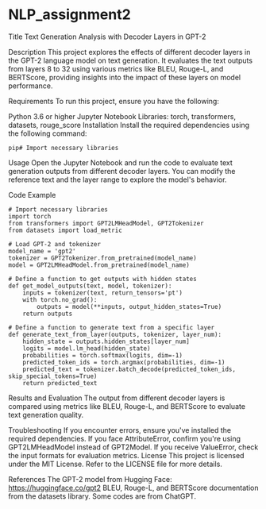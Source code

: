 # NLP_assignment2
Title
Text Generation Analysis with Decoder Layers in GPT-2

Description
This project explores the effects of different decoder layers in the GPT-2 language model on text generation. It evaluates the text outputs from layers 8 to 32 using various metrics like BLEU, Rouge-L, and BERTScore, providing insights into the impact of these layers on model performance.

Requirements
To run this project, ensure you have the following:

Python 3.6 or higher
Jupyter Notebook
Libraries: torch, transformers, datasets, rouge_score
Installation
Install the required dependencies using the following command:

```
pip# Import necessary libraries
```

Usage
Open the Jupyter Notebook and run the code to evaluate text generation outputs from different decoder layers. You can modify the reference text and the layer range to explore the model's behavior.

Code Example

```
# Import necessary libraries
import torch
from transformers import GPT2LMHeadModel, GPT2Tokenizer
from datasets import load_metric

# Load GPT-2 and tokenizer
model_name = 'gpt2'
tokenizer = GPT2Tokenizer.from_pretrained(model_name)
model = GPT2LMHeadModel.from_pretrained(model_name)

# Define a function to get outputs with hidden states
def get_model_outputs(text, model, tokenizer):
    inputs = tokenizer(text, return_tensors='pt')
    with torch.no_grad():
        outputs = model(**inputs, output_hidden_states=True)
    return outputs

# Define a function to generate text from a specific layer
def generate_text_from_layer(outputs, tokenizer, layer_num):
    hidden_state = outputs.hidden_states[layer_num]
    logits = model.lm_head(hidden_state)
    probabilities = torch.softmax(logits, dim=-1)
    predicted_token_ids = torch.argmax(probabilities, dim=-1)
    predicted_text = tokenizer.batch_decode(predicted_token_ids, skip_special_tokens=True)
    return predicted_text
```

Results and Evaluation
The output from different decoder layers is compared using metrics like BLEU, Rouge-L, and BERTScore to evaluate text generation quality.

Troubleshooting
If you encounter errors, ensure you've installed the required dependencies. If you face AttributeError, confirm you're using GPT2LMHeadModel instead of GPT2Model. If you receive ValueError, check the input formats for evaluation metrics.
License
This project is licensed under the MIT License. Refer to the LICENSE file for more details.

References
The GPT-2 model from Hugging Face: https://huggingface.co/gpt2
BLEU, Rouge-L, and BERTScore documentation from the datasets library.
Some codes are from ChatGPT.
